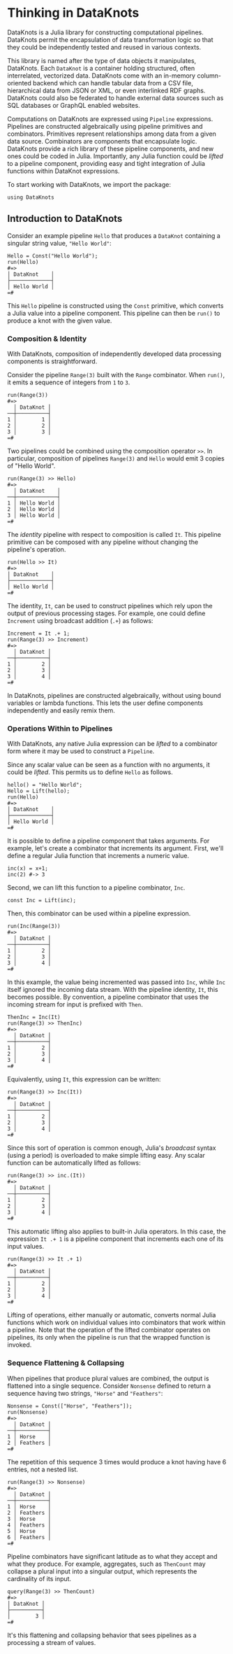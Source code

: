 # Thinking in DataKnots

DataKnots is a Julia library for constructing computational pipelines.
DataKnots permit the encapsulation of data transformation logic so that
they could be independently tested and reused in various contexts.

This library is named after the type of data objects it manipulates,
DataKnots. Each `DataKnot` is a container holding structured, often
interrelated, vectorized data. DataKnots come with an in-memory
column-oriented backend which can handle tabular data from a CSV file,
hierarchical data from JSON or XML, or even interlinked RDF graphs.
DataKnots could also be federated to handle external data sources such
as SQL databases or GraphQL enabled websites.

Computations on DataKnots are expressed using `Pipeline` expressions.
Pipelines are constructed algebraically using pipeline primitives and
combinators. Primitives represent relationships among data from a given
data source. Combinators are components that encapsulate logic.
DataKnots provide a rich library of these pipeline components, and new
ones could be coded in Julia. Importantly, any Julia function could be
*lifted* to a pipeline component, providing easy and tight integration
of Julia functions within DataKnot expressions.

To start working with DataKnots, we import the package:

    using DataKnots

## Introduction to DataKnots

Consider an example pipeline `Hello` that produces a `DataKnot`
containing a singular string value, `"Hello World"`:

    Hello = Const("Hello World");
    run(Hello)
    #=>
    │ DataKnot    │
    ├─────────────┤
    │ Hello World │
    =#

This `Hello` pipeline is constructed using the `Const` primitive,
which converts a Julia value into a pipeline component. This pipeline
can then be `run()` to produce a knot with the given value.

### Composition & Identity

With DataKnots, composition of independently developed data processing
components is straightforward.

Consider the pipeline `Range(3)` built with the `Range` combinator.
When `run()`, it emits a sequence of integers from `1` to `3`.

    run(Range(3))
    #=>
      │ DataKnot │
    ──┼──────────┤
    1 │        1 │
    2 │        2 │
    3 │        3 │
    =#

Two pipelines could be combined using the composition operator `>>`.
In particular, composition of pipelines `Range(3)` and `Hello` would
emit 3 copies of "Hello World".  

    run(Range(3) >> Hello)
    #=>
      │ DataKnot    │
    ──┼─────────────┤
    1 │ Hello World │
    2 │ Hello World │
    3 │ Hello World │
    =#

The *identity* pipeline with respect to composition is called `It`.
This pipeline primitive can be composed with any pipeline without
changing the pipeline's operation.

    run(Hello >> It)
    #=>
    │ DataKnot    │
    ├─────────────┤
    │ Hello World │
    =#

The identity, `It`, can be used to construct pipelines which rely upon
the output of previous processing stages. For example, one could define
`Increment` using broadcast addition (`.+`) as follows:

    Increment = It .+ 1;
    run(Range(3) >> Increment)
    #=>
      │ DataKnot │
    ──┼──────────┤
    1 │        2 │
    2 │        3 │
    3 │        4 │
    =#

In DataKnots, pipelines are constructed algebraically, without using
bound variables or lambda functions. This lets the user define
components independently and easily remix them.

### Operations Within to Pipelines

With DataKnots, any native Julia expression can be *lifted* to a
combinator form where it may be used to construct a `Pipeline`.

Since any scalar value can be seen as a function with no arguments, it
could be *lifted*. This permits us to define `Hello` as follows.

    hello() = "Hello World";
    Hello = Lift(hello);
    run(Hello)
    #=>
    │ DataKnot    │
    ├─────────────┤
    │ Hello World │
    =#

It is possible to define a pipeline component that takes arguments.
For example, let's create a combinator that increments its argument.
First, we'll define a regular Julia function that increments a numeric
value.

    inc(x) = x+1;
    inc(2) #-> 3

Second, we can lift this function to a pipeline combinator, `Inc`.

    const Inc = Lift(inc);

Then, this combinator can be used within a pipeline expression.

    run(Inc(Range(3))
    #=>
      │ DataKnot │
    ──┼──────────┤
    1 │        2 │
    2 │        3 │
    3 │        4 │
    =#

In this example, the value being incremented was passed into `Inc`,
while `Inc` itself ignored the incoming data stream. With the pipeline
identity, `It`, this becomes possible. By convention, a pipeline
combinator that uses the incoming stream for input is prefixed with
`Then`.

    ThenInc = Inc(It)
    run(Range(3) >> ThenInc)
    #=>
      │ DataKnot │
    ──┼──────────┤
    1 │        2 │
    2 │        3 │
    3 │        4 │
    =#

Equivalently, using `It`, this expression can be written:

    run(Range(3) >> Inc(It))
    #=>
      │ DataKnot │
    ──┼──────────┤
    1 │        2 │
    2 │        3 │
    3 │        4 │
    =#

Since this sort of operation is common enough, Julia's *broadcast*
syntax (using a period) is overloaded to make simple lifting easy.
Any scalar function can be automatically lifted as follows:

    run(Range(3) >> inc.(It))
    #=>
      │ DataKnot │
    ──┼──────────┤
    1 │        2 │
    2 │        3 │
    3 │        4 │
    =#

This automatic lifting also applies to built-in Julia operators.
In this case, the expression `It .+ 1` is a pipeline component
that increments each one of its input values.

    run(Range(3) >> It .+ 1)
    #=>
      │ DataKnot │
    ──┼──────────┤
    1 │        2 │
    2 │        3 │
    3 │        4 │
    =#

Lifting of operations, either manually or automatic, converts normal
Julia functions which work on individual values into combinators that
work within a pipeline. Note that the operation of the lifted
combinator operates on pipelines, its only when the pipeline is run
that the wrapped function is invoked.

### Sequence Flattening & Collapsing

When pipelines that produce plural values are combined, the output is
flattened into a single sequence. Consider `Nonsense` defined to return
a sequence having two strings, `"Horse"` and `"Feathers"`:

    Nonsense = Const(["Horse", "Feathers"]);
    run(Nonsense)
    #=>
      │ DataKnot │
    ──┼──────────┤
    1 │ Horse    │
    2 │ Feathers │
    =#

The repetition of this sequence 3 times would produce a knot having
have 6 entries, not a nested list.

    run(Range(3) >> Nonsense)
    #=>
      │ DataKnot │
    ──┼──────────┤
    1 │ Horse    │
    2 │ Feathers │
    3 │ Horse    │
    4 │ Feathers │
    5 │ Horse    │
    6 │ Feathers │
    =#

Pipeline combinators have significant latitude as to what they accept
and what they produce. For example, aggregates, such as `ThenCount` may
collapse a plural input into a singular output, which represents the
cardinality of its input.

    query(Range(3) >> ThenCount)
    #=>
    │ DataKnot │
    ├──────────┤
    │        3 │
    =#

It's this flattening and collapsing behavior that sees pipelines as a
processing a stream of values.


